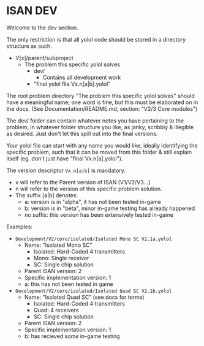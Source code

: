 # ISAN DEV

Welcome to the dev section.

The only restriction is that all yolol code should be stored in a directory structure as such.

 - V[x]/parent/subproject
    - The problem this specific yolol solves
        - dev/
            - Contains all development work
        - "final yolol file Vx.n[a|b].yolol"

The root problem directory "The problem this specific yolol solves" should have a meaningful name, one word is fine, but this must be elaborated on in the docs. (See Documentation/README.md, section: "V2/3 Core modules")

The dev/ folder can contain whatever notes you have pertaining to the problem, in whatever folder structure you like, as janky, scribbly & illegible as desired. Just don't let this spill out into the final versions.

Your yolol file can start with any name you would like, ideally identifying the specific problem, such that it can be moved from this folder & still explain itself (eg. don't just have "final Vx.n[a].yolol").

The version descriptor ``Vx.n[a|b]`` is mandatory. 
 - x will refer to the Parent version of ISAN (V1/V2/V3...) 
 - n will refer to the version of this specific problem solution.
 - The suffix [a|b] denotes:
    - a: version is in "alpha", it has not been tested in-game
    - b: version is in "beta", minor in-game testing has already happened
    - no suffix: this version has been extensively tested in-game

Examples:
            
- ``Development/V2/core/isolated/Isolated Mono SC V2.1a.yolol``
    - Name: "Isolated Mono SC"
        - Isolated: Hard-Coded 4 transmitters
        - Mono: Single receiver
        - SC: Single chip solution
    - Parent ISAN version: 2
    - Specific implementation version: 1
    - a: this has not been tested in game
- ``Development/V2/core/isolated/Isolated Quad SC V2.1b.yolol``
    - Name: "Isolated Quad SC" (see docs for terms)
        - Isolated: Hard-Coded 4 transmitters
        - Quad: 4 receivers
        - SC: Single chip solution
    - Parent ISAN version: 2
    - Specific implementation version: 1
    - b: has recieved *some* in-game testing